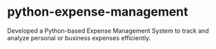 # python-expense-management
Developed a Python-based Expense Management System to track and analyze personal or business expenses efficiently.
